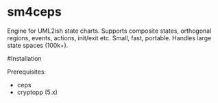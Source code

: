 # sm4ceps
Engine for UML2ish state charts. Supports composite states, orthogonal regions, events, actions, init/exit etc. Small, fast, portable. Handles large state spaces (100k+).

#Installation

Prerequisites:
- ceps
- cryptopp (5.x)
